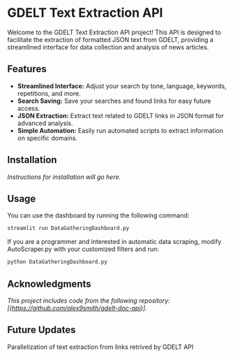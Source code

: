 # GDELT Text Extraction API

Welcome to the GDELT Text Extraction API project! This API is designed to facilitate the extraction of formatted JSON text from GDELT, providing a streamlined interface for data collection and analysis of news articles.

## Features

- **Streamlined Interface:** Adjust your search by tone, language, keywords, repetitions, and more.
- **Search Saving:** Save your searches and found links for easy future access.
- **JSON Extraction:** Extract text related to GDELT links in JSON format for advanced analysis.
- **Simple Automation:** Easily run automated scripts to extract information on specific domains.

## Installation

*Instructions for installation will go here.*

## Usage

You can use the dashboard by running the following command:

```bash
streamlit run DataGatheringDashboard.py
```

If you are a programmer and interested in automatic data scraping, modify AutoScraper.py with your customized filters and run:

```bash
python DataGatheringDashboard.py
```

## Acknowledgments

*This project includes code from the following repository: [(https://github.com/alex9smith/gdelt-doc-api)].*


## Future Updates

Parallelization of text extraction from links retrived by GDELT API